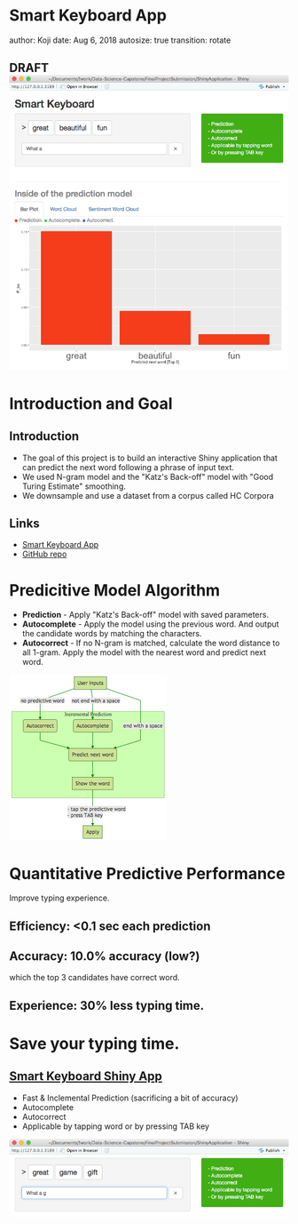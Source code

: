 <style>
.section .reveal .state-background {
        background: #33aa00;
}
.reveal a:not(.image) {
  color: #33aa00;
}
.reveal strong {
  color: #33aa00;
}
</style>

Smart Keyboard App
========================================================
author: Koji
date: Aug 6, 2018
autosize: true
transition: rotate

DRAFT
![](./res/App_large.png)
------------

Introduction and Goal
========================================================

Introduction
-------------
- The goal of this project is to build an interactive Shiny application that can predict the next word following a phrase of input text.
- We used N-gram model and the "Katz's Back-off" model with "Good Turing Estimate" smoothing.
- We downsample and use a dataset from a corpus called HC Corpora

Links
-------------
- [Smart Keyboard App](https://dr-orange-jr.shinyapps.io/SmartKeyboardApp/)
- [GitHub repo](https://github.com/dr-orange/Data-Science-Capstone/tree/master/FinalProjectSubmission/ShinyApplication)

Predicitive Model Algorithm
========================================================
- **Prediction** - Apply "Katz's Back-off" model with saved parameters.
- **Autocomplete** - Apply the model using the previous word. And output the candidate words by matching the characters.
- **Autocorrect** - If no N-gram is matched, calculate the word distance to all 1-gram. Apply the model with the nearest word and predict next word.

 ![](./res/flow.png)

Quantitative Predictive Performance
========================================================
Improve typing experience.

**Efficiency:** <0.1 sec each prediction
-------------

**Accuracy:**  10.0% accuracy (low?)
-------------
which the top 3 candidates have correct word.

**Experience:**  30% less typing time.
-------------

Save your typing time.
========================================================
[Smart Keyboard Shiny App](https://dr-orange-jr.shinyapps.io/SmartKeyboardApp/)
-------------
- Fast & Inclemental Prediction (sacrificing a bit of accuracy)
- Autocomplete
- Autocorrect
- Applicable by tapping word or by pressing TAB key

![](./res/App_small.png)
